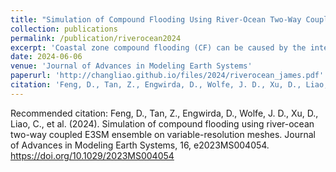 ```yaml
---
title: "Simulation of Compound Flooding Using River-Ocean Two-Way Coupled E3SM Ensemble on Variable-Resolution Meshes"
collection: publications
permalink: /publication/riverocean2024
excerpt: 'Coastal zone compound flooding (CF) can be caused by the interactive fluvial and oceanic processes, particularly when coastal backwater propagates upstream and interacts with high river discharge. The modeling of CF is limited in existing Earth System Models (ESMs) due to coarse mesh resolutions and one-way coupled river-ocean components. In this study, we present a novel multi-scale coupling framework within the Energy Exascale Earth System Model (E3SM), integrating global atmosphere and land with interactively coupled river and ocean models using different meshes with refined resolutions near the coastline. To evaluate this framework, we conducted ensemble simulations of a CF event (Hurricane Irene in 2011) in a Mid-Atlantic estuary. The results demonstrate that the novel E3SM configuration can reasonably reproduce river discharge and sea surface height variations. The two-way river-ocean coupling improves the representation of coastal backwater effects at the terrestrial-aquatic interface that are caused by the combined actions of tide and storm surge during the CF event, thus providing a valuable modeling tool for better understanding the river-estuary-ocean dynamics in extreme events under climate change. Notably, our results show that the most significant CF impacts occur when the highest storm surge generated by a tropical cyclone meets with a moderate river discharge. This study highlights the state-of-the-art advancements developed within E3SM for simulating multi-scale coastal processes..'
date: 2024-06-06
venue: 'Journal of Advances in Modeling Earth Systems'
paperurl: 'http://changliao.github.io/files/2024/riverocean_james.pdf'
citation: 'Feng, D., Tan, Z., Engwirda, D., Wolfe, J. D., Xu, D., Liao, C., et al. (2024). Simulation of compound flooding using river-ocean two-way coupled E3SM ensemble on variable-resolution meshes. Journal of Advances in Modeling Earth Systems, 16, e2023MS004054. https://doi.org/10.1029/2023MS004054'
---
```



Recommended citation: Feng, D., Tan, Z., Engwirda, D., Wolfe, J. D., Xu, D., Liao, C., et al. (2024). Simulation of compound flooding using river-ocean two-way coupled E3SM ensemble on variable-resolution meshes. Journal of Advances in Modeling Earth Systems, 16, e2023MS004054. https://doi.org/10.1029/2023MS004054

